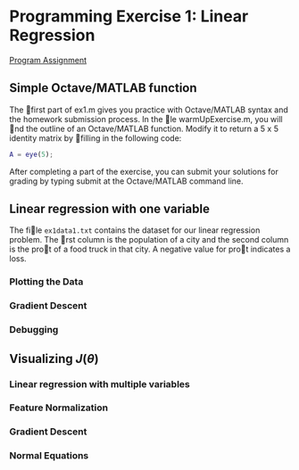 # Programming Exercise 1: Linear Regression

[Program Assignment](https://s3.amazonaws.com/spark-public/ml/exercises/on-demand/machine-learning-ex1.zip)

## Simple Octave/MATLAB function

The first part of ex1.m gives you practice with Octave/MATLAB syntax and the homework submission process. In the le warmUpExercise.m, you will nd the outline of an Octave/MATLAB function. Modify it to return a 5 x 5 identity matrix by filling in the following code:

```matlab
A = eye(5);
```

After completing a part of the exercise, you can submit your solutions for grading by typing submit at the Octave/MATLAB command line.


## Linear regression with one variable

The file `ex1data1.txt` contains the dataset for our linear regression problem. The rst column is the population of a city and the second column is the prot of a food truck in that city. A negative value for prot indicates a loss.

### Plotting the Data



### Gradient Descent



### Debugging



## Visualizing $J(\theta)$



### Linear regression with multiple variables



### Feature Normalization



### Gradient Descent



### Normal Equations




